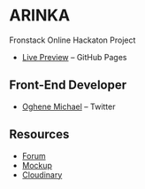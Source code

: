 # ARINKA

Fronstack Online Hackaton Project

- [Live Preview](https://oghenemichael.github.io/arinka/) – GitHub Pages

## Front-End Developer

- [Oghene Michael](https://twitter.com/Oghene_Michael) – Twitter

## Resources 

- [Forum](https://forum.frontstack.io/t/responsive-web-design-hackathon/14) <br />
- [Mockup](https://www.figma.com/file/ewDiOvKnOGYgX2ho7Qr3BfOc/Frontstack-Responsive-Design-Hackathon) <br/>
- [Cloudinary](https://cloudinary.com/)